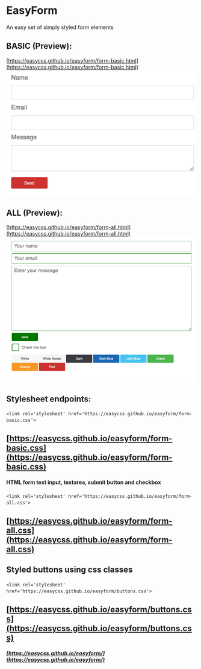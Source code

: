 # EasyForm
An easy set of simply styled form elements

## BASIC (Preview): 
[https://easycss.github.io/easyform/form-basic.html](https://easycss.github.io/easyform/form-basic.html)
![Basic](https://github.com/easycss/easyform/raw/main/easyform-basic.png)

## ALL (Preview):
[https://easycss.github.io/easyform/form-all.html](https://easycss.github.io/easyform/form-all.html)
![Easy Form](https://github.com/easycss/easyform/raw/main/easyform.png)

## Stylesheet endpoints:
`<link rel='stylesheet' href='https://easycss.github.io/easyform/form-basic.css'>`
## [https://easycss.github.io/easyform/form-basic.css](https://easycss.github.io/easyform/form-basic.css)

#### HTML form text input, textarea, submit button and checkbox
`<link rel='stylesheet' href='https://easycss.github.io/easyform/form-all.css'>`
## [https://easycss.github.io/easyform/form-all.css](https://easycss.github.io/easyform/form-all.css)


## Styled buttons using css classes
`<link rel='stylesheet' href='https://easycss.github.io/easyform/buttons.css'>`
## [https://easycss.github.io/easyform/buttons.css](https://easycss.github.io/easyform/buttons.css)



##### [https://easycss.github.io/easyform/](https://easycss.github.io/easyform/)
